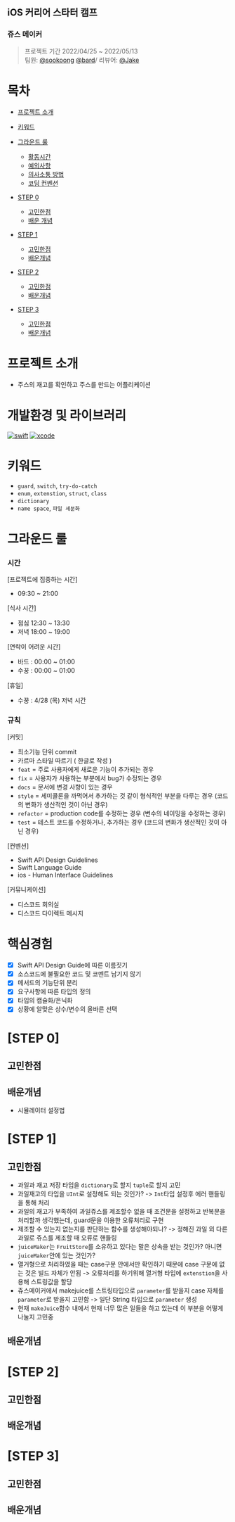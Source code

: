 ## iOS 커리어 스타터 캠프

### 쥬스 메이커
> 프로젝트 기간 2022/04/25 ~ 2022/05/13  
> 팀원: [@sookoong](https://github.com/Jeon-Minsu) [@bard](https://github.com/bar-d)/ 리뷰어: [@Jake](https://github.com/jryoun1)


# 목차
- [프로젝트 소개](#프로젝트-소개)
- [키워드](#키워드)

- [그라운드 룰](#그라운드-룰)
	- [활동시간](###시간)
	- [예외사항](##예외사항)
	- [의사소통 방법](##의사소통-방법)
	- [코딩 컨벤션](##코딩-컨벤션)

- [STEP 0](#STEP-0)
	- [고민한점](#고민한점)
	- [배운 개념](#배운개념)
- [STEP 1](#STEP-1)
	- [고민한점](#고민한점)
	- [배운개념](#배운개념)
- [STEP 2](#STEP-2)
	- [고민한점](#고민한점)
	- [배운개념](##배운개념)
- [STEP 3](#STEP-3)
	- [고민한점](#고민한점)
	- [배운개념](##배운개념)


# 프로젝트 소개
- 주스의 재고를 확인하고 주스를 만드는 어플리케이션

# 개발환경 및 라이브러리
[![swift](https://img.shields.io/badge/swift-5.6-orange)]()
[![xcode](https://img.shields.io/badge/Xcode-13.3.1-blue)]()


# 키워드  
- `guard`, `switch`, `try-do-catch`
- `enum`, `extenstion`, `struct`, `class`
- `dictionary`
- `name space`, `파일 세분화`
# 그라운드 룰

### 시간

[프로젝트에 집중하는 시간]

- 09:30 ~ 21:00

[식사 시간]

- 점심 12:30 ~ 13:30
- 저녁 18:00 ~ 19:00

[연락이 어려운 시간]

- 바드 : 00:00 ~ 01:00
- 수꿍 : 00:00 ~ 01:00

[휴일]

- 수꿍 : 4/28 (목) 저녁 시간 

### 규칙

[커밋]

- 최소기능 단위 commit
- 카르마 스타일 따르기 ( 한글로 작성 )
- `feat` = 주로 사용자에게 새로운 기능이 추가되는 경우
- `fix` = 사용자가 사용하는 부분에서 bug가 수정되는 경우
- `docs` = 문서에 변경 사항이 있는 경우
- `style` = 세미콜론을 까먹어서 추가하는 것 같이 형식적인 부분을 다루는 경우 (코드의 변화가 생산적인 것이 아닌 경우)
- `refactor` = production code를 수정하는 경우 (변수의 네이밍을 수정하는 경우)
- `test` = 테스트 코드를 수정하거나, 추가하는 경우 (코드의 변화가 생산적인 것이 아닌 경우)

[컨벤션]

- Swift API Design Guidelines
- Swift Language Guide
- ios - Human Interface Guidelines

[커뮤니케이션]

- 디스코드 회의실
- 디스코드 다이렉트 메시지



# 핵심경험
- [x]   Swift API Design Guide에 따른 이름짓기
- [x]  소스코드에 불필요한 코드 및 코멘트 남기지 않기
- [x] 메서드의 기능단위 분리
- [x] 요구사항에 따른 타입의 정의
- [x] 타입의 캡슐화/은닉화
- [x]  상황에 알맞은 상수/변수의 올바른 선택

# [STEP 0]

## 고민한점 


## 배운개념
- 시뮬레이터 설정법

# [STEP 1]

## 고민한점
- 과일과 재고 저장 타입을 `dictionary`로 할지 `tuple`로 할지 고민
- 과일재고의 타입을 `UInt`로 설정해도 되는 것인가? -> `Int`타입 설정후 에러 핸들링을 통해 처리
- 과일의 재고가 부족하여 과일쥬스를 제조할수 없을 때 조건문을 설정하고 반복문을 처리할까 생각했는데, guard문을 이용한 오류처리로 구현
- 제조할 수 있는지 없는지를 판단하는 함수를 생성해야되나? -> 정해진 과일 외 다른 과일로 쥬스를 제조할 때 오류로 핸들링
- `juiceMaker`는 `FruitStore`를 소유하고 있다는 말은 상속을 받는 것인가? 아니면 `juiceMaker`안에 있는 것인가?
- 열거형으로 처리하였을 때는 case구문 안에서만 확인하기 때문에 case 구문에 없는 것은 빌드 자체가 안됨 -> 오류처리를 하기위해 열거형 타입에 `extenstion`을 사용해 스트링값을 할당
- 쥬스메이커에서 makejuice를 스트링타입으로 `parameter`를 받을지 case 자체를 `parameter`로 받을지 고민함 -> 일단 String 타입으로 `parameter` 생성
- 현재 `makeJuice`함수 내에서 현재 너무 많은 일들을 하고 있는데 이 부분을 어떻게 나눌지 고민중

## 배운개념

# [STEP 2]

## 고민한점


## 배운개념

# [STEP 3]

## 고민한점


## 배운개념
